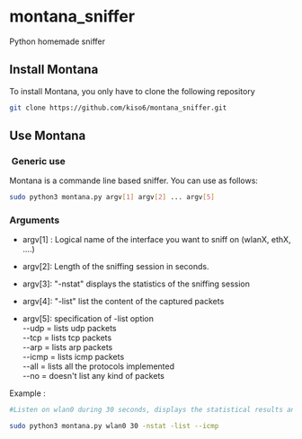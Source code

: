 # montana_sniffer
 Python homemade sniffer 


## Install Montana 
To install Montana, you only have to clone the following repository

```bash
git clone https://github.com/kiso6/montana_sniffer.git
```

## Use Montana 
###  Generic use  
Montana is a commande line based sniffer. You can use as follows:

```bash
sudo python3 montana.py argv[1] argv[2] ... argv[5]
```
###  Arguments 

* argv[1] : Logical name of the interface you want to sniff on (wlanX, ethX, ....)  

* argv[2]: Length of the sniffing session in seconds.  

* argv[3]: "-nstat" displays the statistics of the sniffing session  

* argv[4]: "-list" list the content of the captured packets  

* argv[5]: specification of -list option  
        --udp = lists udp packets  
        --tcp = lists tcp packets  
        --arp = lists arp packets  
        --icmp = lists icmp packets  
        --all = lists all the protocols implemented  
        --no = doesn't list any kind of packets  

Example :
```bash
#Listen on wlan0 during 30 seconds, displays the statistical results and list icmp packets captured 

sudo python3 montana.py wlan0 30 -nstat -list --icmp
```



